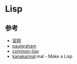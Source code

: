 # Lisp

## 参考

* [官网](http://lisp-lang.org/)
* [paulgraham](http://www.paulgraham.com/lisp.html)
* [common-lisp](https://common-lisp.net/)
* [kanaka/mal](https://github.com/kanaka/mal):mal - Make a Lisp


